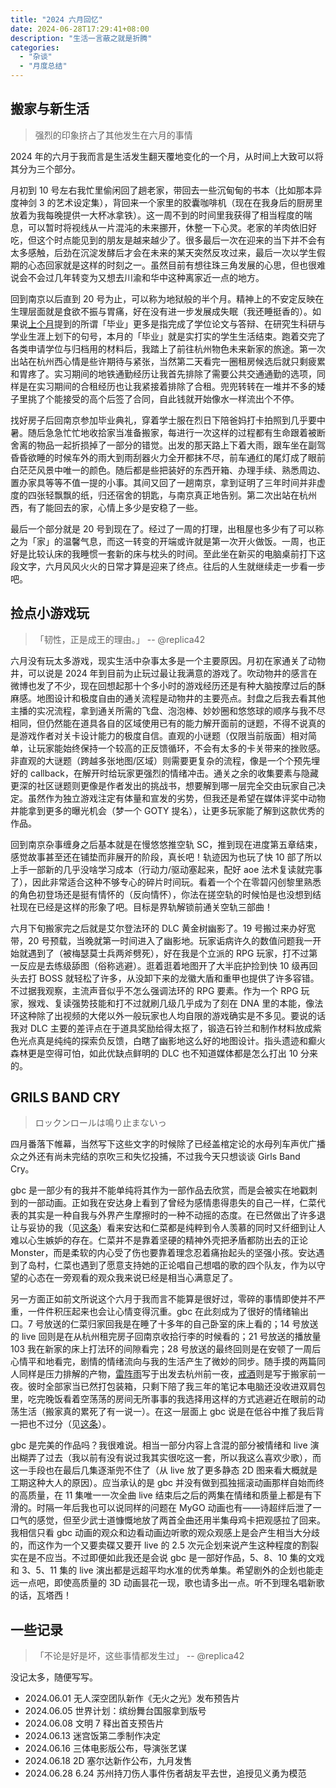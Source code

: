 ```yaml
---
title: "2024 六月回忆"
date: 2024-06-28T17:29:41+08:00
description: "生活一言蔽之就是折腾"
categories:
  - "杂谈"
  - "月度总结"
---
```


## 搬家与新生活

> 强烈的印象挤占了其他发生在六月的事情

2024 年的六月于我而言是生活发生翻天覆地变化的一个月，从时间上大致可以将其分为三个部分。

月初到 10 号左右我忙里偷闲回了趟老家，带回去一些沉甸甸的书本（比如那本异度神剑 3 的艺术设定集），背回来一个家里的胶囊咖啡机（现在在我身后的厨房里放着为我每晚提供一大杯冰拿铁）。这一周不到的时间里我获得了相当程度的喘息，可以暂时将视线从一片混沌的未来挪开，休整一下心灵。老家的羊肉依旧好吃，但这个时点能见到的朋友是越来越少了。很多最后一次在迎来的当下并不会有太多感触，后劲在沉淀发酵后才会在未来的某天突然反攻过来，最后一次以学生假期的心态回家就是这样的时刻之一。虽然目前有想往珠三角发展的心思，但也很难说会不会过几年转变为又想去川渝和华中这种离家近一点的地方。

回到南京以后直到 20 号为止，可以称为地狱般的半个月。精神上的不安定反映在生理层面就是食欲不振与胃痛，好在没有进一步发展成失眠（我还睡挺香的）。如果说[上个月](https://replica-42.github.io/2024/05/2024-may-memories/)提到的所谓「毕业」更多是指完成了学位论文与答辩、在研究生科研与学业生涯上划下的句号，本月的「毕业」就是实打实的学生生活结束。跑着交完了各类申请学位与归档用的材料后，我踏上了前往杭州物色未来新家的旅途。第一次出站在杭州西心情是些许期待与紧张，当然第二天看完一圈租房候选后就只剩疲累和胃疼了。实习期间的地铁通勤经历让我首先排除了需要公共交通通勤的选项，同样是在实习期间的合租经历也让我紧接着排除了合租。兜兜转转在一堆并不多的矮子里挑了个能接受的高个后签了合同，自此钱就开始像水一样流出个不停。

找好房子后回南京参加毕业典礼，穿着学士服在烈日下陪爸妈打卡拍照到几乎要中暑。随后急急忙忙地收拾家当准备搬家，每进行一次这样的过程都有生命跟着被断舍离的物品一起折损掉了一部分的错觉。出发的那天路上下着大雨，跟车坐在副驾昏昏欲睡的时候车外的雨大到雨刮器火力全开都抹不尽，前车通红的尾灯成了眼前白茫茫风景中唯一的颜色。随后都是些把装好的东西开箱、办理手续、熟悉周边、置办家具等等不值一提的小事。其间又回了一趟南京，拿到证明了三年时间并非虚度的四张轻飘飘的纸，归还宿舍的钥匙，与南京真正地告别。第二次出站在杭州西，有了能回去的家，心情上多少是安稳了一些。

最后一个部分就是 20 号到现在了。经过了一周的打理，出租屋也多少有了可以称之为「家」的温馨气息，而这一转变的开端或许就是第一次开火做饭。一周，也正好是比较认床的我睡惯一套新的床与枕头的时间。至此坐在新买的电脑桌前打下这段文字，六月风风火火的日常才算是迎来了终点。往后的人生就继续走一步看一步吧。

## 捡点小游戏玩

> 「韧性，正是成王的理由。」 -- @replica42

六月没有玩太多游戏，现实生活中杂事太多是一个主要原因。月初在家通关了动物井，可以说是 2024 年到目前为止玩过最让我满意的游戏了。吹动物井的感言在微博也发了不少，现在回想起那十个多小时的游戏经历还是有种大脑按摩过后的酥麻感。地图设计和极度自由的通关流程是动物井的主要亮点。封盘之后我去看其他主播的实况流程，拿到通关所需的飞盘、泡泡棒、妙妙圈和悠悠球的顺序与我不尽相同，但仍然能在道具各自的区域使用已有的能力解开面前的谜题，不得不说真的是游戏作者对关卡设计能力的极度自信。直观的小谜题（仅限当前版面）相对简单，让玩家能始终保持一个较高的正反馈循环，不会有太多的卡关带来的挫败感。非直观的大谜题（跨越多张地图/区域）则需要更复杂的流程，像是一个个预先埋好的 callback，在解开时给玩家更强烈的情绪冲击。通关之余的收集要素与隐藏更深的社区谜题则更像是作者发出的挑战书，想要解到哪一层完全交由玩家自己决定。虽然作为独立游戏注定有体量和宣发的劣势，但我还是希望在媒体评奖中动物井能拿到更多的曝光机会（梦一个 GOTY 提名），让更多玩家能了解到这款优秀的作品。

回到南京杂事缠身之后基本就是在慢悠悠推空轨 SC，推到现在进度第五章结束，感觉故事甚至还在铺垫而非展开的阶段，真长吧！轨迹因为也玩了快 10 部了所以上手一部新的几乎没啥学习成本（行动力/驱动塞起来，配好 aoe 法术复读就完事了），因此非常适合这种不够专心的碎片时间玩。看着一个个在零碧闪创黎里熟悉的角色初登场还是挺有情怀的（反向情怀），你法在搓空轨的时候怕是也没想到结社现在已经是这样的形象了吧。目标是界轨解锁前通关空轨三部曲！

六月下旬搬家完之后就是艾尔登法环的 DLC 黄金树幽影了。19 号搬过来办好宽带，20 号预载，当晚就第一时间进入了幽影地。玩家诟病许久的数值问题我一开始就遇到了（被梅瑟莫士兵两斧劈死），好在我是个立派的 RPG 玩家，打不过第一反应是去练级舔图（俗称逃避）。逛着逛着地图开了大半庇护捡到快 10 级再回头去打 BOSS 就轻松了许多，从没卸下来的龙徽大盾和重甲也提供了许多容错。不过据我观察，主流声音似乎不怎么强调法环的 RPG 要素。作为一个 RPG 玩家，猴戏、复读强势技能和打不过就刷几级几乎成为了刻在 DNA 里的本能，像法环这种除了出视频的大佬以外一般玩家也人均自限的游戏确实是不多见。要说的话我对 DLC 主要的差评点在于道具奖励给得太抠了，锻造石铃兰和制作材料放成紫色光点真是纯纯的探索负反馈，白瞎了幽影地这么好的地图设计。指头遗迹和癫火森林更是空得可怕，如此优缺点鲜明的 DLC 也不知道媒体都是怎么打出 10 分来的。

## GRILS BAND CRY

> ロックンロールは鳴り止まないっ

四月番落下帷幕，当然写下这些文字的时候除了已经盖棺定论的水母列车声优广播众之外还有尚未完结的京吹三和失忆投捕，不过我今天只想谈谈 Girls Band Cry。

gbc 是一部少有的我并不能单纯将其作为一部作品去欣赏，而是会被实在地戳刺到的一部动画。正如我在安达身上看到了曾经为感情患得患失的自己一样，仁菜代表的其实是一种自我与外界产生摩擦时的一种不动摇的态度。在已然做出了许多退让与妥协的我（见[这条](https://weibo.com/5114219480/Ob7qzyw9B)）看来安达和仁菜都是纯粹到令人羡慕的同时又纤细到让人难以心生嫉妒的存在。仁菜并不是靠着坚硬的精神外壳把矛盾都防出去的正论 Monster，而是柔软的内心受了伤也要靠着理念忍着痛抬起头的坚强小孩。安达遇到了岛村，仁菜也遇到了愿意支持她的正论唱自己想唱的歌的四个队友，作为以守望的心态在一旁观看的观众我来说已经是相当心满意足了。

另一方面正如前文所说这个六月于我而言不能算是很好过，零碎的事情即使并不严重，一件件积压起来也会让心情变得沉重。gbc 在此刻成为了很好的情绪输出口。7 号放送的仁菜归家回我是在睡了十多年的自己卧室的床上看的；14 号放送的 live 回则是在从杭州租完房子回南京收拾行李的时候看的；21 号放送的播放量 103 我在新家的床上打法环的间隙看完；28 号放送的最终回则是在安顿了一周后心情平和地看完，剧情的情绪流向与我的生活产生了微妙的同步。随手摸的两篇同人同样是压力排解的产物，[雷阵雨](https://replica-42.github.io/2024/06/thundershower/)写于出发去杭州前一夜，[戒酒](https://replica-42.github.io/2024/06/temperance/)则是写于搬家前一夜。彼时全部家当已然打包装箱，只剩下陪了我三年的笔记本电脑还没收进双肩包里，吃完晚饭看着空荡荡的房间无所事事的我选择用这样的方式逃避近在眼前的动荡生活（搬家真的累死了有一说一）。在这一层面上 gbc 说是在低谷中推了我后背一把也不过分（见[这条](https://weibo.com/5114219480/Ojsll2pEL)）。

gbc 是完美的作品吗？我很难说。相当一部分内容上含混的部分被情绪和 live 演出糊弄了过去（我以前有没有说过我其实很吃这一套，所以我这么喜欢少歌），而这一手段也在最后几集逐渐兜不住了（从 live 放了更多静态 2D 图来看大概就是工期这种大人的原因）。应当承认的是 gbc 并没有做到孤独摇滚动画那样自始而终的高质量，在 11 集唯一一次全曲 live 结束后之后的两集在情绪和质量上都是有下滑的。时隔一年后我也可以说同样的问题在 MyGO 动画也有——诗超绊后泄了一口气的感觉，但至少武士道慷慨地放了两首全曲还用半集母鸡卡把观感拉了回来。我相信只看 gbc 动画的观众和边看动画边听歌的观众观感上是会产生相当大分歧的，而这作为一个又要卖碟又要开 live 的 2.5 次元企划来说产生这种程度的割裂实在是不应当。不过即便如此我还是会说 gbc 是一部好作品，5、8、10 集的文戏和 3、5、11 集的 live 演出都是远超平均水准的优秀单集。希望剧外的企划也能走远一点吧，即使高质量的 3D 动画昙花一现，歌也请多出一点。听不到理名唱新歌的话，瓦塔西！

## 一些记录

> 「不论是好是坏，这些事情都发生过」 -- @replica42

没记太多，随便写写。

* 2024.06.01 无人深空团队新作《无火之光》发布预告片
* 2024.06.05 世界计划：缤纷舞台国服拿到版号
* 2024.06.08 文明 7 释出首支预告片
* 2024.06.13 迷宫饭第二季制作决定
* 2024.06.16 三体电影版公布，导演张艺谋
* 2024.06.18 2D 塞尔达新作公布，九月发售
* 2024.06.28 6.24 苏州持刀伤人事件伤者胡友平去世，追授见义勇为模范